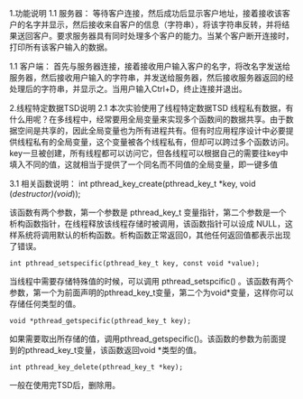 1.功能说明
1.1 服务器：
	等待客户连接，然后成功后显示客户地址，接着接收该客户的名字并显示，然后接收来自客户的信息（字符串），将该字符串反转，并将结果送回客户。要求服务器具有同时处理多个客户的能力。当某个客户断开连接时，打印所有该客户输入的数据。

1.1 客户端：
	首先与服务器连接，接着接收用户输入客户的名字，将改名字发送给服务器，然后接收用户输入的字符串，并发送给服务器，然后接收服务器返回的经处理后的字符串，并显示之。当用户输入Ctrl+D，终止连接并退出。

2.线程特定数据TSD说明
2.1 本次实验使用了线程特定数据TSD
	线程私有数据，有什么用呢？在多线程中，经常要用全局变量来实现多个函数间的数据共享。由于数据空间是共享的，因此全局变量也为所有进程共有。但有时应用程序设计中必要提供线程私有的全局变量，这个变量被各个线程私有，但却可以跨过多个函数访问。
	key一旦被创建，所有线程都可以访问它，但各线程可以根据自己的需要往key中填入不同的值，这就相当于提供了一个同名而不同值的全局变量，即一键多值


3.1 相关函数说明：
	int pthread_key_create(pthread_key_t *key, void (*destructor)(void*)); 

该函数有两个参数，第一个参数是 pthread_key_t 变量指针，第二个参数是一个析构函数指针，在线程释放该线程存储时被调用，该函数指针可以设成 NULL，这样系统将调用默认的析构函数。析构函数正常返回0，其他任何返回值都表示出现了错误。

	int pthread_setspecific(pthread_key_t key, const void *value);

当线程中需要存储特殊值的时候，可以调用 pthread_setspcific() 。该函数有两个参数，第一个为前面声明的pthread_key_t变量，第二个为void*变量，这样你可以存储任何类型的值。

	void *pthread_getspecific(pthread_key_t key);

如果需要取出所存储的值，调用pthread_getspecific()。该函数的参数为前面提到的pthread_key_t变量，该函数返回void *类型的值。

	int pthread_key_delete(pthread_key_t *key);
一般在使用完TSD后，删除用。


